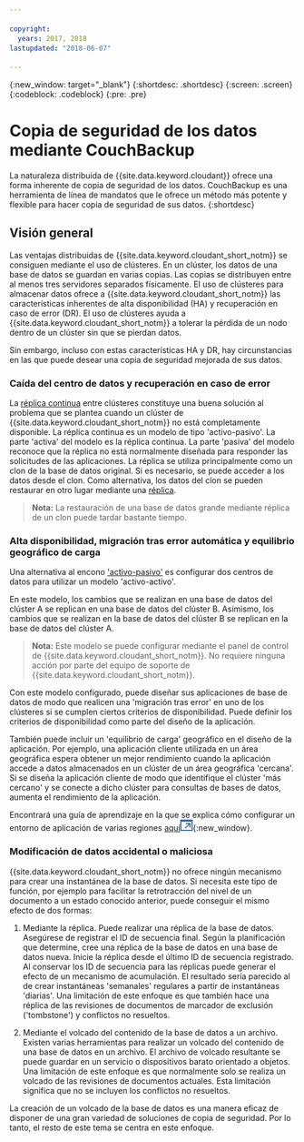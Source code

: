 ```yaml
---

copyright:
  years: 2017, 2018
lastupdated: "2018-06-07"

---
```


{:new_window: target="_blank"}
{:shortdesc: .shortdesc}
{:screen: .screen}
{:codeblock: .codeblock}
{:pre: .pre}

<!-- Acrolinx: 2017-05-02 -->

# Copia de seguridad de los datos mediante CouchBackup

La naturaleza distribuida de {{site.data.keyword.cloudant}} ofrece una forma inherente de copia de seguridad de los datos.
CouchBackup es una herramienta de línea de mandatos que le ofrece un método más potente y flexible para hacer copia de seguridad de sus datos.
{:shortdesc}

## Visión general

Las ventajas distribuidas de {{site.data.keyword.cloudant_short_notm}} se consiguen mediante el uso de clústeres.
En un clúster, los datos de una base de datos se guardan en varias copias.
Las copias se distribuyen entre al menos tres servidores separados físicamente.
El uso de clústeres para almacenar datos ofrece a {{site.data.keyword.cloudant_short_notm}} las características inherentes de
alta disponibilidad (HA) y recuperación en caso de error (DR).
El uso de clústeres ayuda a {{site.data.keyword.cloudant_short_notm}} a tolerar la pérdida de un nodo dentro de un clúster sin que se pierdan datos.

Sin embargo, incluso con estas características
HA y DR, hay circunstancias en las que puede desear una copia de seguridad mejorada de sus datos.

<div id="activepassive"></div>

### Caída del centro de datos y recuperación en caso de error

La [réplica continua](../api/replication.html#continuous-replication) entre clústeres constituye una buena solución al problema que se plantea cuando un clúster de {{site.data.keyword.cloudant_short_notm}} no está completamente disponible.
La réplica continua es un modelo de tipo 'activo-pasivo'.
La parte 'activa' del modelo es la réplica continua.
La parte 'pasiva' del modelo reconoce que la réplica no está normalmente diseñada para responder las solicitudes de las aplicaciones.
La réplica se utiliza principalmente como un clon de la base de datos original.
Si es necesario, se puede acceder a los datos desde el clon.
Como alternativa, los datos del clon se pueden restaurar en otro lugar mediante una [réplica](../api/replication.html).

>	**Nota:** La restauración de una base de datos grande mediante réplica de un clon puede tardar bastante tiempo.

### Alta disponibilidad, migración tras error automática y equilibrio geográfico de carga

Una alternativa al encono ['activo-pasivo'](#activepassive) es configurar dos centros de datos para utilizar un modelo 'activo-activo'.

En este modelo, los cambios que se realizan en una base de datos del clúster A se replican en una base de datos del clúster B.
Asimismo, los cambios que se realizan en la base de datos del clúster B se replican en la base de datos del clúster A.

>	**Nota:** Este modelo se puede configurar mediante el panel de control de {{site.data.keyword.cloudant_short_notm}}.
No requiere ninguna acción por parte del equipo de soporte de {{site.data.keyword.cloudant_short_notm}}.

Con este modelo configurado, puede diseñar sus aplicaciones de base de datos de modo
que realicen una 'migración tras error' en uno de los clústeres si se cumplen ciertos criterios de disponibilidad.
Puede definir los criterios de disponibilidad como parte del diseño de la aplicación.

También puede incluir un 'equilibrio de carga' geográfico en el diseño de la aplicación.
Por ejemplo, una aplicación cliente utilizada en un área geográfica espera obtener un mejor rendimiento cuando la aplicación accede a datos almacenados en un clúster de un área geográfica 'cercana'.
Si se diseña la aplicación cliente de modo que identifique el clúster 'más cercano' y se conecte a dicho clúster para consultas de bases de datos, aumenta el rendimiento de la aplicación.

Encontrará una guía de aprendizaje en la que se explica cómo configurar un entorno de aplicación de varias regiones [aquí![Icono de enlace externo](../images/launch-glyph.svg "Icono de enlace externo")](http://www.ibm.com/developerworks/cloud/library/cl-multi-region-bluemix-apps-with-cloudant-and-dyn-trs/index.html){:new_window}.

### Modificación de datos accidental o maliciosa

{{site.data.keyword.cloudant_short_notm}} no ofrece ningún mecanismo para crear una instantánea de la base de datos.
Si necesita este tipo de función, por ejemplo para facilitar la retrotracción del nivel de un documento a un estado conocido anterior, puede conseguir el mismo efecto de dos formas:

1.	Mediante la réplica. Puede realizar una réplica de la base de datos. Asegúrese de registrar el ID de secuencia final. Según la planificación que determine, cree una réplica de la base de datos en una base de datos nueva. Inicie la réplica desde el último ID de secuencia registrado. Al conservar los ID de secuencia para las réplicas puede generar el efecto de un mecanismo de acumulación. El resultado sería parecido al de crear instantáneas 'semanales' regulares a partir de instantáneas 'diarias'. Una limitación de este enfoque es que también hace una réplica de las revisiones de documentos de marcador de exclusión ('tombstone') y conflictos no resueltos.

2.	Mediante el volcado del contenido de la base de datos a un archivo. Existen varias herramientas para realizar un volcado del contenido de una base de datos en un archivo. El archivo de volcado resultante se puede guardar en un servicio o dispositivos barato orientado a objetos. Una limitación de este enfoque es que normalmente solo se realiza un volcado de las revisiones de documentos actuales. Esta limitación significa que no se incluyen los conflictos no resueltos.

La creación de un volcado de la base de datos es una manera eficaz de disponer de una gran variedad de soluciones de copia de seguridad.
Por lo tanto, el resto de este tema se centra en este enfoque.

<!--
https://developer.ibm.com/clouddataservices/2016/03/22/simple-couchdb-and-cloudant-backup/

A useful approach is to have couchbackup's snapshots placed on the {{site.data.keyword.cloud}} Object Storage service, as described here:

https://developer.ibm.com/recipes/tutorials/object-storage-cloudant-backup/
-->
